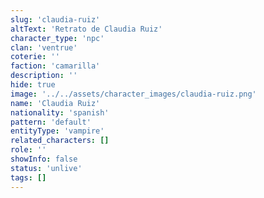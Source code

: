 ```yaml
---
slug: 'claudia-ruiz'
altText: 'Retrato de Claudia Ruiz'
character_type: 'npc'
clan: 'ventrue'
coterie: ''
faction: 'camarilla'
description: ''
hide: true
image: '../../assets/character_images/claudia-ruiz.png'
name: 'Claudia Ruiz'
nationality: 'spanish'
pattern: 'default'
entityType: 'vampire'
related_characters: []
role: ''
showInfo: false
status: 'unlive'
tags: []
---
```

